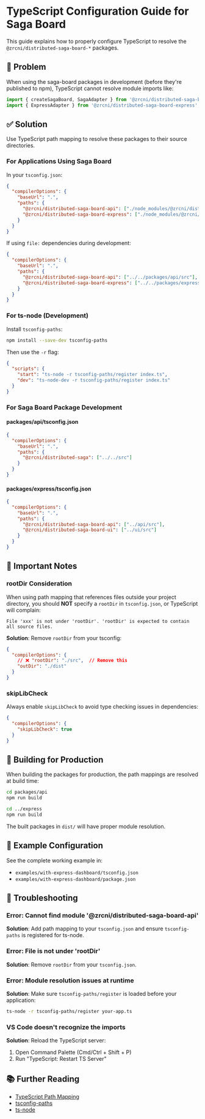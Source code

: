# TypeScript Configuration Guide for Saga Board

This guide explains how to properly configure TypeScript to resolve the `@zrcni/distributed-saga-board-*` packages.

## 🎯 Problem

When using the saga-board packages in development (before they're published to npm), TypeScript cannot resolve module imports like:

```typescript
import { createSagaBoard, SagaAdapter } from '@zrcni/distributed-saga-board-api';
import { ExpressAdapter } from '@zrcni/distributed-saga-board-express';
```

## ✅ Solution

Use TypeScript path mapping to resolve these packages to their source directories.

### For Applications Using Saga Board

In your `tsconfig.json`:

```json
{
  "compilerOptions": {
    "baseUrl": ".",
    "paths": {
      "@zrcni/distributed-saga-board-api": ["./node_modules/@zrcni/distributed-saga-board-api/src"],
      "@zrcni/distributed-saga-board-express": ["./node_modules/@zrcni/distributed-saga-board-express/src"]
    }
  }
}
```

If using `file:` dependencies during development:

```json
{
  "compilerOptions": {
    "baseUrl": ".",
    "paths": {
      "@zrcni/distributed-saga-board-api": ["../../packages/api/src"],
      "@zrcni/distributed-saga-board-express": ["../../packages/express/src"]
    }
  }
}
```

### For ts-node (Development)

Install `tsconfig-paths`:

```bash
npm install --save-dev tsconfig-paths
```

Then use the `-r` flag:

```json
{
  "scripts": {
    "start": "ts-node -r tsconfig-paths/register index.ts",
    "dev": "ts-node-dev -r tsconfig-paths/register index.ts"
  }
}
```

### For Saga Board Package Development

#### packages/api/tsconfig.json

```json
{
  "compilerOptions": {
    "baseUrl": ".",
    "paths": {
      "@zrcni/distributed-saga": ["../../src"]
    }
  }
}
```

#### packages/express/tsconfig.json

```json
{
  "compilerOptions": {
    "baseUrl": ".",
    "paths": {
      "@zrcni/distributed-saga-board-api": ["../api/src"],
      "@zrcni/distributed-saga-board-ui": ["../ui/src"]
    }
  }
}
```

## 📝 Important Notes

### rootDir Consideration

When using path mapping that references files outside your project directory, you should **NOT** specify a `rootDir` in `tsconfig.json`, or TypeScript will complain:

```
File 'xxx' is not under 'rootDir'. 'rootDir' is expected to contain all source files.
```

**Solution**: Remove `rootDir` from your tsconfig:

```json
{
  "compilerOptions": {
    // ❌ "rootDir": "./src",  // Remove this
    "outDir": "./dist"
  }
}
```

### skipLibCheck

Always enable `skipLibCheck` to avoid type checking issues in dependencies:

```json
{
  "compilerOptions": {
    "skipLibCheck": true
  }
}
```

## 🔧 Building for Production

When building the packages for production, the path mappings are resolved at build time:

```bash
cd packages/api
npm run build

cd ../express
npm run build
```

The built packages in `dist/` will have proper module resolution.

## 🚀 Example Configuration

See the complete working example in:
- `examples/with-express-dashboard/tsconfig.json`
- `examples/with-express-dashboard/package.json`

## 🐛 Troubleshooting

### Error: Cannot find module '@zrcni/distributed-saga-board-api'

**Solution**: Add path mapping to your `tsconfig.json` and ensure `tsconfig-paths` is registered for ts-node.

### Error: File is not under 'rootDir'

**Solution**: Remove `rootDir` from your `tsconfig.json`.

### Error: Module resolution issues at runtime

**Solution**: Make sure `tsconfig-paths/register` is loaded before your application:

```bash
ts-node -r tsconfig-paths/register your-app.ts
```

### VS Code doesn't recognize the imports

**Solution**: Reload the TypeScript server:
1. Open Command Palette (Cmd/Ctrl + Shift + P)
2. Run "TypeScript: Restart TS Server"

## 📚 Further Reading

- [TypeScript Path Mapping](https://www.typescriptlang.org/docs/handbook/module-resolution.html#path-mapping)
- [tsconfig-paths](https://github.com/dividab/tsconfig-paths)
- [ts-node](https://typestrong.org/ts-node/)
